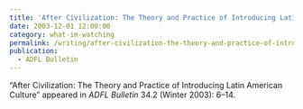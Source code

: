 ```yaml
---
title: 'After Civilization: The Theory and Practice of Introducing Latin American Culture'
date: 2003-12-01 12:00:00
category: what-im-watching
permalink: /writing/after-civilization-the-theory-and-practice-of-introducing-latin-american-culture/
publication:
  - ADFL Bulletin
---
```

“After Civilization: The Theory and Practice of Introducing Latin American Culture” appeared in <em>ADFL Bulletin</em> 34.2 (Winter 2003): 6–14.
